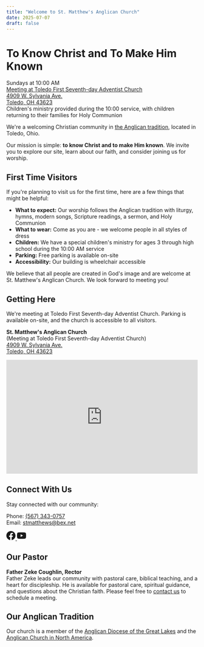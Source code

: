 ```yaml
---
title: "Welcome to St. Matthew's Anglican Church"
date: 2025-07-07
draft: false
---
```


# To Know Christ and To Make Him Known

<div class="worship-callout">
<div class="worship-times">Sundays at 10:00 AM</div>
<div class="worship-location">
<a href="https://maps.app.goo.gl/bHcNbWNqAHV7xmVh9">Meeting at Toledo First Seventh-day Adventist Church<br>4909 W. Sylvania Ave.<br>
Toledo, OH 43623</a>
</div>
<div class="children-service-note">Children's ministry provided during the 10:00 service, with children returning to their families for Holy Communion</div>
</div>

We're a welcoming Christian community in [the Anglican tradition](https://www.adgl.us/what-is-anglicanism), located in Toledo, Ohio.

Our mission is simple: **to know Christ and to make Him known**. We invite you to explore our site, learn about our faith, and consider joining us for worship.

## First Time Visitors

If you're planning to visit us for the first time, here are a few things that might be helpful:

- **What to expect:** Our worship follows the Anglican tradition with liturgy, hymns, modern songs, Scripture readings, a sermon, and Holy Communion
- **What to wear:** Come as you are - we welcome people in all styles of dress
- **Children:** We have a special children's ministry for ages 3 through high school during the 10:00 AM service
- **Parking:** Free parking is available on-site
- **Accessibility:** Our building is wheelchair accessible

We believe that all people are created in God's image and are welcome at St. Matthew's Anglican Church. We look forward to meeting you!

## Getting Here

We're meeting at Toledo First Seventh-day Adventist Church. Parking is available on-site, and the church is accessible to all visitors.

**St. Matthew's Anglican Church**  
(Meeting at Toledo First Seventh-day Adventist Church)  
[4909 W. Sylvania Ave.  
Toledo, OH 43623](https://maps.app.goo.gl/bHcNbWNqAHV7xmVh9)

<div class="embedded-map">
    <iframe 
        src="https://www.google.com/maps/embed?pb=!1m18!1m12!1m3!1d826.3143579810843!2d-83.6607669303469!3d41.690579098203976!2m3!1f0!2f0!3f0!3m2!1i1024!2i768!4f13.1!3m3!1m2!1s0x883c7e938b9bf6b7%3A0xbfafaf54d788f37f!2s4909%20W%20Sylvania%20Ave%2C%20Toledo%2C%20OH%2043623!5e1!3m2!1sen!2sus!4v1755699141794!5m2!1sen!2sus" 
        width="100%"
        height="300"
        style="border:0;"
        allowfullscreen=""
        loading="lazy"
        referrerpolicy="no-referrer-when-downgrade"
        title="St. Matthew's Anglican Church Location">
    </iframe>
</div>

## Connect With Us

Stay connected with our community:

Phone: <a href="tel:+15673430757">(567) 343-0757</a>  
Email: <a href="mailto:stmatthews@bex.net">stmatthews@bex.net</a>

<div class="social-links">
<a href="https://www.facebook.com/people/St-Matthews-Anglican-Church-Toledo/61579296465664/" target="_blank" rel="noopener" aria-label="Facebook">
<svg width="24" height="24" viewBox="0 0 24 24" fill="currentColor">
<path d="M24 12.073c0-6.627-5.373-12-12-12s-12 5.373-12 12c0 5.99 4.388 10.954 10.125 11.854v-8.385H7.078v-3.47h3.047V9.43c0-3.007 1.792-4.669 4.533-4.669 1.312 0 2.686.235 2.686.235v2.953H15.83c-1.491 0-1.956.925-1.956 1.874v2.25h3.328l-.532 3.47h-2.796v8.385C19.612 23.027 24 18.062 24 12.073z"/>
</svg>
</a>
<a href="https://www.youtube.com/@stmatthewsepiscopalchurcht6968" target="_blank" rel="noopener" aria-label="YouTube">
<svg width="24" height="24" viewBox="0 0 24 24" fill="currentColor">
<path d="M23.498 6.186a3.016 3.016 0 0 0-2.122-2.136C19.505 3.545 12 3.545 12 3.545s-7.505 0-9.377.505A3.017 3.017 0 0 0 .502 6.186C0 8.07 0 12 0 12s0 3.93.502 5.814a3.016 3.016 0 0 0 2.122 2.136c1.871.505 9.376.505 9.376.505s7.505 0 9.377-.505a3.015 3.015 0 0 0 2.122-2.136C24 15.93 24 12 24 12s0-3.93-.502-5.814zM9.545 15.568V8.432L15.818 12l-6.273 3.568z"/>
</svg>
</a>
</div>

## Our Pastor

**Father Zeke Coughlin, Rector**  
Father Zeke leads our community with pastoral care, biblical teaching, and a heart for discipleship. He is available for pastoral care, spiritual guidance, and questions about the Christian faith. Please feel free to [contact us](/contact) to schedule a meeting.

## Our Anglican Tradition

Our church is a member of the [Anglican Diocese of the Great Lakes](https://www.adgl.us/) and the [Anglican Church in North America](https://www.anglicanchurch.net/).